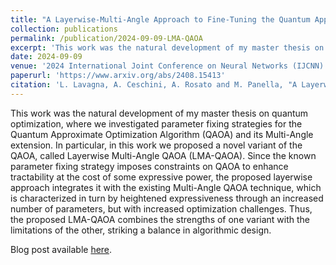 ```yaml
---
title: "A Layerwise-Multi-Angle Approach to Fine-Tuning the Quantum Approximate Optimization Algorithm"
collection: publications
permalink: /publication/2024-09-09-LMA-QAOA
excerpt: 'This work was the natural development of my master thesis on quantum optimization and has its companion blog post [here](https://lavagnaleo.wordpress.com/2024/06/21/layerwise-multi-angle-qaoa/).'
date: 2024-09-09
venue: '2024 International Joint Conference on Neural Networks (IJCNN)'
paperurl: 'https://www.arxiv.org/abs/2408.15413'
citation: 'L. Lavagna, A. Ceschini, A. Rosato and M. Panella, "A Layerwise-Multi-Angle Approach to Fine-Tuning the Quantum Approximate Optimization Algorithm," 2024 International Joint Conference on Neural Networks (IJCNN), Yokohama, Japan, 2024, pp. 1-8.'
---
```

This work was the natural development of my master thesis on quantum optimization, where we investigated parameter fixing strategies for the Quantum Approximate Optimization Algorithm (QAOA) and its Multi-Angle extension. In particular, in this work we proposed a novel variant of the QAOA, called Layerwise Multi-Angle QAOA (LMA-QAOA). Since the known parameter fixing strategy imposes constraints on QAOA to enhance tractability at the cost of some expressive power, the proposed layerwise approach integrates it with the existing Multi-Angle QAOA technique, which is characterized in turn by heightened expressiveness through an increased number of parameters, but with increased optimization challenges. Thus, the proposed LMA-QAOA combines the strengths of one variant with the limitations of the other, striking a balance in algorithmic design. 

Blog post available [here](https://lavagnaleo.wordpress.com/2024/06/21/layerwise-multi-angle-qaoa/).
